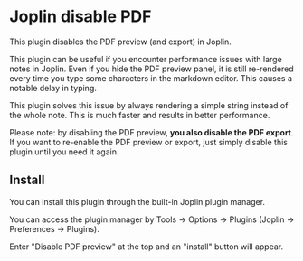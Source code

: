 # Joplin disable PDF

This plugin disables the PDF preview (and export) in Joplin.

This plugin can be useful if you encounter performance issues with large notes in Joplin. Even if you hide the PDF preview panel, it is still re-rendered every time you type some characters in the markdown editor. This causes a notable delay in typing.

This plugin solves this issue by always rendering a simple string instead of the whole note. This is much faster and results in better performance.

Please note: by disabling the PDF preview, **you also disable the PDF export**. If you want to re-enable the PDF preview or export, just simply disable this plugin until you need it again.

## Install

You can install this plugin through the built-in Joplin plugin manager.

You can access the plugin manager by Tools -> Options -> Plugins (Joplin -> Preferences -> Plugins).

Enter "Disable PDF preview" at the top and an "install" button will appear.